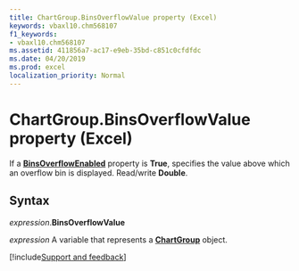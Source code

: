 ```yaml
---
title: ChartGroup.BinsOverflowValue property (Excel)
keywords: vbaxl10.chm568107
f1_keywords:
- vbaxl10.chm568107
ms.assetid: 411856a7-ac17-e9eb-35bd-c851c0cfdfdc
ms.date: 04/20/2019
ms.prod: excel
localization_priority: Normal
---
```



# ChartGroup.BinsOverflowValue property (Excel)

If a **[BinsOverflowEnabled](Excel.chartgroup.binsoverflowenabled.md)** property is **True**, specifies the value above which an overflow bin is displayed. Read/write **Double**.


## Syntax

_expression_.**BinsOverflowValue**

_expression_ A variable that represents a **[ChartGroup](Excel.ChartGroup(object).md)** object.




[!include[Support and feedback](~/includes/feedback-boilerplate.md)]